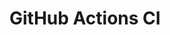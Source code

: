 # GitHub Actions CI










































































































































































































































































































































































































































































































































































































































































































































































































































































































































































































































































































































































































































































































































































































































































































































































































































































































































































































































































































































































































































































































































































































































































































































































































































































































































































































































































































































































